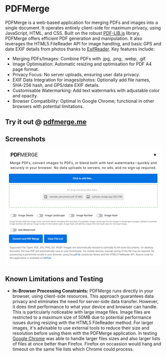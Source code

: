 # PDFMerge

PDFMerge is a web-based application for merging PDFs and images into a single document. It operates entirely client-side for maximum privacy, using JavaScript, HTML, and CSS. Built on the robust [PDF-LIB.js](https://pdf-lib.js.org/) library, PDFMerge offers efficient PDF generation and manipulation. It also leverages the HTML5 FileReader API for image handling, and basic GPS and date EXIF details from photos thanks to [ExifReader](https://github.com/mattiasw/ExifReader). Key features include:

- Merging PDFs/Images: Combine PDFs with .jpg, .png, .webp, .gif.
- Image Optimisation: Automatic resizing and optimisation for PDF A4 page format.
- Privacy Focus: No server uploads, ensuring user data privacy.
- EXIF Data Integration for images/photos: Optionally add file names, SHA-256 hash, and GPS/date EXIF details.
- Customisable Watermarking: Add text watermarks with adjustable color and opacity.
- Browser Compatibility: Optimal in Google Chrome; functional in other browsers with potential limitations.

## Try it out @ [pdfmerge.me](https://pdfmerge.me)

## Screenshots
![PDFMerge Interface](screenshot.png)


## Known Limitations and Testing

- **In-Browser Processing Constraints:** PDFMerge runs directly in your browser, using client-side resources. This approach guarantees data privacy and eliminates the need for server-side data transfer. However, it does limit performance to what your device and browser can handle. This is particularly noticeable with large image files. Image files are restricted to a maximum size of 50MB due to potential performance issues during resizing with the HTML5 FileReader method. For larger images, it's advisable to use external tools to reduce their size and resolution before using them with the PDFMerge application. In testing [Google Chrome](https://www.google.com.au/chrome/) was able to handle larger files sizes and also larger lists of files at once better than Firefox. Firefox on occassion would hang and timeout on the same file lists which Chrome could process.


